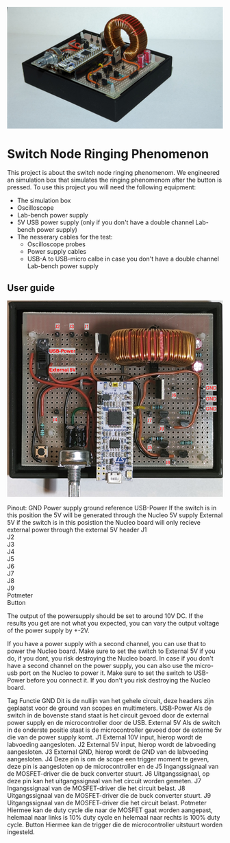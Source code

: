 ![alt text](https://github.com/S1146468/Project-Buck-Converter/blob/master/Product_Front_view.jpg "")

# Switch Node Ringing Phenomenon

This project is about the switch node ringing phenomenom. We engineered an simulation box that simulates the ringing phenomenom after the button is pressed. 
To use this project you will need the following equipment:
* The simulation box
* Oscilloscope
* Lab-bench power supply
* 5V USB power supply (only if you don't have a double channel Lab-bench power supply)
* The nesserary cables for the test:
    * Oscilloscope probes
    * Power supply cables
    * USB-A to USB-micro calbe in case you don't have a double channel Lab-bench power supply


## User guide

![alt text](https://github.com/S1146468/Project-Buck-Converter/blob/master/Product_Top_view.png "")

Pinout:
GND	            Power supply ground reference
USB-Power	    If the switch is in this position the 5V will be generated through the Nucleo 5V supply
External 5V	    if the switch is in this posistion the Nucleo board will only recieve external power through the external 5V header
J1              
J2              
J3              
J4              
J5              
J6              
J7              
J8              
J9              
Potmeter        
Button          



The output of the powersupply should be set to around 10V DC. If the results you get are not what you expected, you can vary the output voltage of the power supply by +-2V.

If you have a power supply with a second channel, you can use that to power the Nucleo board. Make sure to set the switch to External 5V if you do, if you dont, you risk destroying the Nucleo board.
In case if you don't have a second channel on the power supply, you can also use the micro-usb port on the Nucleo to power it. Make sure to set the switch to USB-Power before you connect it. If you don't you risk destroying the Nucleo board.




Tag	Functie
GND	Dit is de nullijn van het gehele circuit, deze headers zijn geplaatst voor de ground van scopes en multimeters.
USB-Power	Als de switch in de bovenste stand staat is het circuit gevoed door de external power supply en de microcontroller door de USB.
External 5V	Als de switch in de onderste positie staat is de microcontroller gevoed door de externe 5v die van de power supply komt.
J1	External 10V input, hierop wordt de labvoeding aangesloten.
J2	External 5V input, hierop wordt de labvoeding aangesloten.
J3	External GND, hierop wordt de GND van de labvoeding aangesloten.
J4	Deze pin is om de scope een trigger moment te geven, deze pin is aangesloten op de microcontroller en de 
J5	Ingangssignaal van de MOSFET-driver die de buck converter stuurt.
J6	Uitgangssignaal, op deze pin kan het uitgangssignaal van het circuit worden gemeten.
J7	Ingangssignaal van de MOSFET-driver die het circuit belast.
J8	Uitgangssignaal van de MOSFET-driver die de buck converter stuurt.
J9	Uitgangssignaal van de MOSFET-driver die het circuit belast.
Potmeter	Hiermee kan de duty cycle die naar de MOSFET gaat worden aangepast, helemaal naar links is 10% duty cycle en helemaal naar rechts is 100% duty cycle.
Button	Hiermee kan de trigger die de microcontroller uitstuurt worden ingesteld.

